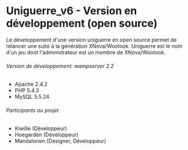 Uniguerre_v6 - Version en développement (open source)
============


Le développement d'une version uniguerre en open source permet de relancer une suite à la génération XNova/Wootook.
Uniguerre est le nom d'un jeu dont l'administrateur est un membre de XNova/Wootook.



###### Version de développement: wampserver 2.2

- Apache 2.4.2
- PHP 5.4.3
- MySQL 5.5.24



###### Participants au projet

- Kiwille (Développeur)
- Hoegarden (Développeur)
- Mandalorien (Designer, Développeur)
